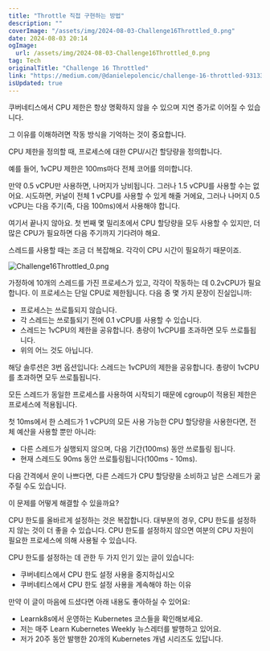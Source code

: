 ```yaml
---
title: "Throttle 직접 구현하는 방법"
description: ""
coverImage: "/assets/img/2024-08-03-Challenge16Throttled_0.png"
date: 2024-08-03 20:14
ogImage:
  url: /assets/img/2024-08-03-Challenge16Throttled_0.png
tag: Tech
originalTitle: "Challenge 16 Throttled"
link: "https://medium.com/@danielepolencic/challenge-16-throttled-93133f8fd0ad"
isUpdated: true
---
```


쿠버네티스에서 CPU 제한은 항상 명확하지 않을 수 있으며 지연 증가로 이어질 수 있습니다.

그 이유를 이해하려면 작동 방식을 기억하는 것이 중요합니다.

CPU 제한을 정의할 때, 프로세스에 대한 CPU/시간 할당량을 정의합니다.

예를 들어, 1vCPU 제한은 100ms마다 전체 코어를 의미합니다.

<!-- cozy-coder - 수평 -->

<ins class="adsbygoogle"
     style="display:block"
     data-ad-client="ca-pub-4877378276818686"
     data-ad-slot="1107185301"
     data-ad-format="auto"
     data-full-width-responsive="true"></ins>

<script>
     (adsbygoogle = window.adsbygoogle || []).push({});
</script>

만약 0.5 vCPU만 사용하면, 나머지가 낭비됩니다. 그러나 1.5 vCPU를 사용할 수는 없어요. 시도하면, 커널이 전체 1 vCPU를 사용할 수 있게 해줄 거에요, 그러나 나머지 0.5 vCPU는 다음 주기(즉, 다음 100ms)에서 사용해야 합니다.

여기서 끝나지 않아요. 첫 번째 몇 밀리초에서 CPU 할당량을 모두 사용할 수 있지만, 더 많은 CPU가 필요하면 다음 주기까지 기다려야 해요.

스레드를 사용할 때는 조금 더 복잡해요. 각각이 CPU 시간이 필요하기 때문이죠.

![Challenge16Throttled_0.png](/assets/img/2024-08-03-Challenge16Throttled_0.png)

<!-- cozy-coder - 수평 -->

<ins class="adsbygoogle"
     style="display:block"
     data-ad-client="ca-pub-4877378276818686"
     data-ad-slot="1107185301"
     data-ad-format="auto"
     data-full-width-responsive="true"></ins>

<script>
     (adsbygoogle = window.adsbygoogle || []).push({});
</script>

가정하에 10개의 스레드를 가진 프로세스가 있고, 각각이 작동하는 데 0.2vCPU가 필요합니다. 이 프로세스는 단일 CPU로 제한됩니다. 다음 중 몇 가지 문장이 진실입니까:

- 프로세스는 쓰로틀되지 않습니다.
- 각 스레드는 쓰로틀되기 전에 0.1 vCPU를 사용할 수 있습니다.
- 스레드는 1vCPU의 제한을 공유합니다. 총량이 1vCPU를 초과하면 모두 쓰로틀됩니다.
- 위의 어느 것도 아닙니다.

해당 솔루션은 3번 옵션입니다: 스레드는 1vCPU의 제한을 공유합니다. 총량이 1vCPU를 초과하면 모두 쓰로틀됩니다.

<!-- cozy-coder - 수평 -->

<ins class="adsbygoogle"
     style="display:block"
     data-ad-client="ca-pub-4877378276818686"
     data-ad-slot="1107185301"
     data-ad-format="auto"
     data-full-width-responsive="true"></ins>

<script>
     (adsbygoogle = window.adsbygoogle || []).push({});
</script>

모든 스레드가 동일한 프로세스를 사용하여 시작되기 때문에 cgroup이 적용된 제한은 프로세스에 적용됩니다.

첫 10ms에서 한 스레드가 1 vCPU의 모든 사용 가능한 CPU 할당량을 사용한다면, 전체 예산을 사용할 뿐만 아니라:

- 다른 스레드가 실행되지 않으며, 다음 기간(100ms) 동안 쓰로틀링 됩니다.
- 현재 스레드도 90ms 동안 쓰로틀링됩니다(100ms - 10ms).

다음 간격에서 운이 나쁘다면, 다른 스레드가 CPU 할당량을 소비하고 남은 스레드가 굶주릴 수도 있습니다.

<!-- cozy-coder - 수평 -->

<ins class="adsbygoogle"
     style="display:block"
     data-ad-client="ca-pub-4877378276818686"
     data-ad-slot="1107185301"
     data-ad-format="auto"
     data-full-width-responsive="true"></ins>

<script>
     (adsbygoogle = window.adsbygoogle || []).push({});
</script>

이 문제를 어떻게 해결할 수 있을까요?

CPU 한도를 올바르게 설정하는 것은 복잡합니다. 대부분의 경우, CPU 한도를 설정하지 않는 것이 더 좋을 수 있습니다. CPU 한도를 설정하지 않으면 여분의 CPU 자원이 필요한 프로세스에 의해 사용될 수 있습니다.

CPU 한도를 설정하는 데 관한 두 가지 인기 있는 글이 있습니다:

- 쿠버네티스에서 CPU 한도 설정 사용을 중지하십시오
- 쿠버네티스에서 CPU 한도 설정 사용을 계속해야 하는 이유

<!-- cozy-coder - 수평 -->

<ins class="adsbygoogle"
     style="display:block"
     data-ad-client="ca-pub-4877378276818686"
     data-ad-slot="1107185301"
     data-ad-format="auto"
     data-full-width-responsive="true"></ins>

<script>
     (adsbygoogle = window.adsbygoogle || []).push({});
</script>

만약 이 글이 마음에 드셨다면 아래 내용도 좋아하실 수 있어요:

- Learnk8s에서 운영하는 Kubernetes 코스들을 확인해보세요.
- 저는 매주 Learn Kubernetes Weekly 뉴스레터를 발행하고 있어요.
- 저가 20주 동안 발행한 20개의 Kubernetes 개념 시리즈도 있답니다.
